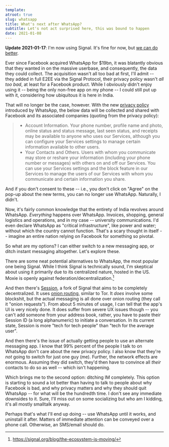 ```yaml
---
template:
atroot: true
slug: whatsapp
title: What's next after WhatsApp?
subtitle: Let's not act surprised here, this was bound to happen
date: 2021-01-08
---
```


**Update 2021-01-17**: I'm now using Signal. It's fine for now, but [we
can do better](/blog/signal).

Ever since Facebook acquired WhatsApp for $19bn, it was blatantly
obvious that they wanted in on the massive userbase, and consequently,
the data they could collect. The acquisition wasn't all too bad at
first, I'll admit -- they added in full E2EE via the Signal Protocol,
their privacy policy wasn't _all too bad_, at least for a Facebook
product. While I obviously didn't enjoy using it -- being the only
non-free app on my phone -- I could still put up with it, considering
how ubiquitous it is here in India.

That will no longer be the case, however. With the new [privacy
policy](https://www.whatsapp.com/legal/privacy-policy) introduced by
WhatsApp, the below data will be collected and shared with Facebook and
its associated companies (quoting from the privacy policy):

> - Account Information. Your phone number, profile name and photo, online
>   status and status message, last seen status, and receipts may be
>   available to anyone who uses our Services, although you can configure
>   your Services settings to manage certain information available to
>   other users.
> - Your Contacts and Others. Users with whom you communicate may store or
>   reshare your information (including your phone number or messages) with
>   others on and off our Services. You can use your Services settings and
>   the block feature in our Services to manage the users of our Services
>   with whom you communicate and certain information you share.

And if you don't consent to these -- i.e., you don't click on "Agree" on
the pop-up about the new terms, you can no longer use WhatsApp.
Naturally, I didn't.

Now, it's fairly common knowledge that the entirety of India revolves
around WhatsApp. _Everything_ happens over WhatsApp. Invoices, shopping,
general logistics and operations, and in my case -- university
communications. I'd even declare WhatsApp as "critical infrastructure",
like power and water; without which the country cannot function. That's
a scary thought in itself -- imagine an entire nation relying on
Facebook for something so pivotal. 

So what are my options? I can either switch to a new messaging app, or
ditch instant messaging altogether.  Let's explore these.

There are some neat potential alternatives to WhatsApp, the most popular
one being Signal. While I think Signal is technically sound, I'm
skeptical about using it primarily due to its centralized nature, hosted
in the US. Moxie is openly against federation/decentralization.[^1]

[^1]: https://signal.org/blog/the-ecosystem-is-moving/

And then there's [Session](https://getsession.org), a fork of Signal
that aims to be completely decentralized. It uses [onion
routing](https://en.wikipedia.org/wiki/Onion_routing), similar to Tor.
It _does_ involve some blockshit, but the actual messaging is all done
over onion routing (they call it "onion requests"). From about 5 minutes
of usage, I can tell that the app's UI is very nicely done.  It does
suffer from severe UX issues though -- you can't add someone from your
address book, rather, you have to paste their Session ID (a long
alphanumeric) to initiate a conversation. In its current state, Session
is more "tech for tech people" than "tech for the average user".

And then there's the issue of actually getting people to use an
alternate messaging app. I know that 99% percent of the people I talk to
on WhatsApp don't care about the new privacy policy. I also know that
they're _not_ going to switch for just one guy (me). Further, the
network effects are enormous. Assuming they did switch, they'd then
have to convince all _their_ contacts to do so as well -- which isn't
happening.

Which brings me to the second option: ditching IM completely. This
option is starting to sound a lot better than having to talk to people
about why Facebook is bad, and why privacy matters and why they should
quit WhatsApp -- for what will be the hundredth time. I don't see any
immediate downsides to it. Sure, I'll miss out on some socializing but
who am I kidding, it's all mostly smalltalk anyway.

Perhaps that's what I'll end up doing -- use WhatsApp until it works,
and uninstall it after. Matters of immediate attention can be conveyed
over a phone call. Otherwise, an SMS/email should do.
